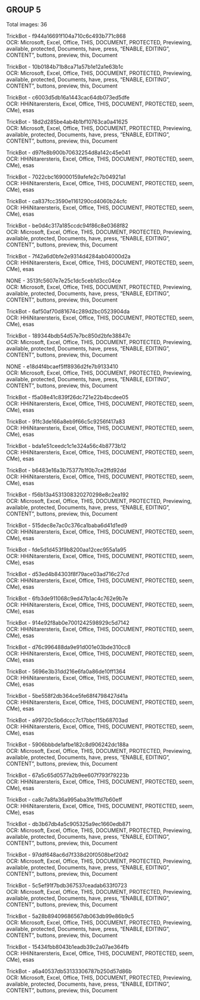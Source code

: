 ## GROUP 5
Total images: 36  

TrickBot - f944a16691f104a710c6c493b771c868  
OCR: Microsoft, Excel, Office, THIS, DOCUMENT, PROTECTED, Previewing, available, protected, Documents, have, press, “ENABLE, EDITING”, CONTENT”, buttons, preview, this, Document  

TrickBot - 10b0184b71b8ca71a57b1e12a1e63b1c  
OCR: Microsoft, Excel, Office, THIS, DOCUMENT, PROTECTED, Previewing, available, protected, Documents, have, press, “ENABLE, EDITING”, CONTENT”, buttons, preview, this, Document  

TrickBot - c6003d5db16a1443cac64db073ed5dfe  
OCR: HHiNitarersteris, Excel, Office, THIS, DOCUMENT, PROTECTED, seem, CMe), esas  

TrickBot - 18d2d285be4ab4b1bf10763ca0a41625  
OCR: Microsoft, Excel, Office, THIS, DOCUMENT, PROTECTED, Previewing, available, protected, Documents, have, press, “ENABLE, EDITING”, CONTENT”, buttons, preview, this, Document  

TrickBot - d97fe8b900b70632254d8a142c45e041  
OCR: HHiNitarersteris, Excel, Office, THIS, DOCUMENT, PROTECTED, seem, CMe), esas  

TrickBot - 7022cbc169000159afefe2c7b04921a1  
OCR: HHiNitarersteris, Excel, Office, THIS, DOCUMENT, PROTECTED, seem, CMe), esas  

TrickBot - ca837fcc3590e1161290cd4060b24cfc  
OCR: HHiNitarersteris, Excel, Office, THIS, DOCUMENT, PROTECTED, seem, CMe), esas  

TrickBot - be0d4c317a185ccdc94f86c8e0368f82  
OCR: Microsoft, Excel, Office, THIS, DOCUMENT, PROTECTED, Previewing, available, protected, Documents, have, press, “ENABLE, EDITING”, CONTENT”, buttons, preview, this, Document  

TrickBot - 7f42a6d0bfe2e9314d4284ab04000d2a  
OCR: HHiNitarersteris, Excel, Office, THIS, DOCUMENT, PROTECTED, seem, CMe), esas  

NONE - 3513fc5607e7e25c1dc5ceb1d3cc04ce  
OCR: Microsoft, Excel, Office, THIS, DOCUMENT, PROTECTED, Previewing, available, protected, Documents, have, press, “ENABLE, EDITING”, CONTENT”, buttons, preview, this, Document  

TrickBot - 6af50af70d81674c289d2bc0523904da  
OCR: HHiNitarersteris, Excel, Office, THIS, DOCUMENT, PROTECTED, seem, CMe), esas  

TrickBot - 189344bdb54d57e7bc850d2bfe38847c  
OCR: Microsoft, Excel, Office, THIS, DOCUMENT, PROTECTED, Previewing, available, protected, Documents, have, press, “ENABLE, EDITING”, CONTENT”, buttons, preview, this, Document  

NONE - e18d4f4bcaef5ff8936d2fe7b9133410  
OCR: Microsoft, Excel, Office, THIS, DOCUMENT, PROTECTED, Previewing, available, protected, Documents, have, press, “ENABLE, EDITING”, CONTENT”, buttons, preview, this, Document  

TrickBot - f5a08e41c839f26dc721e22b4bcdee05  
OCR: HHiNitarersteris, Excel, Office, THIS, DOCUMENT, PROTECTED, seem, CMe), esas  

TrickBot - 91fc3de166a8eb9f66c5c9256f417a83  
OCR: HHiNitarersteris, Excel, Office, THIS, DOCUMENT, PROTECTED, seem, CMe), esas  

TrickBot - bda1e51ceedc1c1e324a56c4b8773b12  
OCR: HHiNitarersteris, Excel, Office, THIS, DOCUMENT, PROTECTED, seem, CMe), esas  

TrickBot - b6483e16a3b75377b1f0b7ce2ffd92dd  
OCR: HHiNitarersteris, Excel, Office, THIS, DOCUMENT, PROTECTED, seem, CMe), esas  

TrickBot - f56b13a4531308320270298e8c2ea192  
OCR: Microsoft, Excel, Office, THIS, DOCUMENT, PROTECTED, Previewing, available, protected, Documents, have, press, “ENABLE, EDITING”, CONTENT”, buttons, preview, this, Document  

TrickBot - 515dec8e7ac0c376ca1baba6d41d1ed9  
OCR: HHiNitarersteris, Excel, Office, THIS, DOCUMENT, PROTECTED, seem, CMe), esas  

TrickBot - fde5d1d453f9b8200aa12cec955a1a95  
OCR: HHiNitarersteris, Excel, Office, THIS, DOCUMENT, PROTECTED, seem, CMe), esas  

TrickBot - d53ed4b84303f8f79ace03ad716c27cd  
OCR: HHiNitarersteris, Excel, Office, THIS, DOCUMENT, PROTECTED, seem, CMe), esas  

TrickBot - 6fb3de911068c9ed47b1ac4c762e9b7e  
OCR: HHiNitarersteris, Excel, Office, THIS, DOCUMENT, PROTECTED, seem, CMe), esas  

TrickBot - 914e92f8ab0e7001242598929c5d7142  
OCR: HHiNitarersteris, Excel, Office, THIS, DOCUMENT, PROTECTED, seem, CMe), esas  

TrickBot - d76c996488da9e91d001e03bde310cc8  
OCR: HHiNitarersteris, Excel, Office, THIS, DOCUMENT, PROTECTED, seem, CMe), esas  

TrickBot - 5696e3b31dd216e6fa0a86de10ff1364  
OCR: HHiNitarersteris, Excel, Office, THIS, DOCUMENT, PROTECTED, seem, CMe), esas  

TrickBot - 5be558f2db364ce5fe68f4798427d41a  
OCR: HHiNitarersteris, Excel, Office, THIS, DOCUMENT, PROTECTED, seem, CMe), esas  

TrickBot - a99720c5b6dccc7c17bbcf15b68703ad  
OCR: HHiNitarersteris, Excel, Office, THIS, DOCUMENT, PROTECTED, seem, CMe), esas  

TrickBot - 5906bbbde1afbe182c8d906242dc188a  
OCR: Microsoft, Excel, Office, THIS, DOCUMENT, PROTECTED, Previewing, available, protected, Documents, have, press, “ENABLE, EDITING”, CONTENT”, buttons, preview, this, Document  

TrickBot - 67a5c65d0577a2b9ee607f793f79223b  
OCR: HHiNitarersteris, Excel, Office, THIS, DOCUMENT, PROTECTED, seem, CMe), esas  

TrickBot - ca8c7a8fa36a995aba3fe1ffd7b60eff  
OCR: HHiNitarersteris, Excel, Office, THIS, DOCUMENT, PROTECTED, seem, CMe), esas  

TrickBot - db3b67db4a5c905325a9ec1660edb871  
OCR: Microsoft, Excel, Office, THIS, DOCUMENT, PROTECTED, Previewing, available, protected, Documents, have, press, “ENABLE, EDITING”, CONTENT”, buttons, preview, this, Document  

TrickBot - 97ddf648ac6d7f338d20f0508bef20d2  
OCR: Microsoft, Excel, Office, THIS, DOCUMENT, PROTECTED, Previewing, available, protected, Documents, have, press, “ENABLE, EDITING”, CONTENT”, buttons, preview, this, Document  

TrickBot - 5c5ef91f7bdb367537ceadab633f0723  
OCR: Microsoft, Excel, Office, THIS, DOCUMENT, PROTECTED, Previewing, available, protected, Documents, have, press, “ENABLE, EDITING”, CONTENT”, buttons, preview, this, Document  

TrickBot - 5a28b89409686567db063db99e86b9c5  
OCR: Microsoft, Excel, Office, THIS, DOCUMENT, PROTECTED, Previewing, available, protected, Documents, have, press, “ENABLE, EDITING”, CONTENT”, buttons, preview, this, Document  

TrickBot - 15434fbb8043b1eadb39c2a07ae364fb  
OCR: HHiNitarersteris, Excel, Office, THIS, DOCUMENT, PROTECTED, seem, CMe), esas  

TrickBot - a6a40537db53133306787b250d57d86b  
OCR: Microsoft, Excel, Office, THIS, DOCUMENT, PROTECTED, Previewing, available, protected, Documents, have, press, “ENABLE, EDITING”, CONTENT”, buttons, preview, this, Document  

